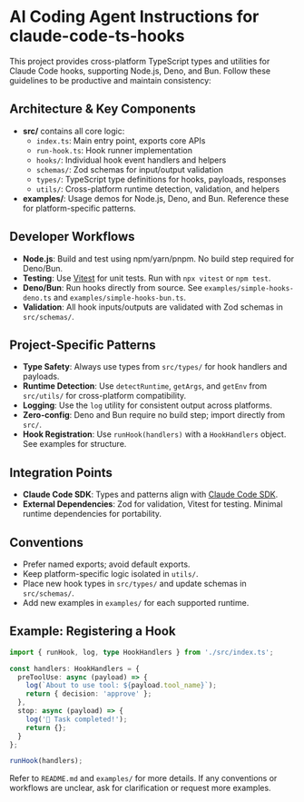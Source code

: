 # AI Coding Agent Instructions for claude-code-ts-hooks

This project provides cross-platform TypeScript types and utilities for Claude Code hooks, supporting Node.js, Deno, and Bun. Follow these guidelines to be productive and maintain consistency:

## Architecture & Key Components
- **src/** contains all core logic:
  - `index.ts`: Main entry point, exports core APIs
  - `run-hook.ts`: Hook runner implementation
  - `hooks/`: Individual hook event handlers and helpers
  - `schemas/`: Zod schemas for input/output validation
  - `types/`: TypeScript type definitions for hooks, payloads, responses
  - `utils/`: Cross-platform runtime detection, validation, and helpers
- **examples/**: Usage demos for Node.js, Deno, and Bun. Reference these for platform-specific patterns.

## Developer Workflows
- **Node.js**: Build and test using npm/yarn/pnpm. No build step required for Deno/Bun.
- **Testing**: Use [Vitest](https://vitest.dev/) for unit tests. Run with `npx vitest` or `npm test`.
- **Deno/Bun**: Run hooks directly from source. See `examples/simple-hooks-deno.ts` and `examples/simple-hooks-bun.ts`.
- **Validation**: All hook inputs/outputs are validated with Zod schemas in `src/schemas/`.

## Project-Specific Patterns
- **Type Safety**: Always use types from `src/types/` for hook handlers and payloads.
- **Runtime Detection**: Use `detectRuntime`, `getArgs`, and `getEnv` from `src/utils/` for cross-platform compatibility.
- **Logging**: Use the `log` utility for consistent output across platforms.
- **Zero-config**: Deno and Bun require no build step; import directly from `src/`.
- **Hook Registration**: Use `runHook(handlers)` with a `HookHandlers` object. See examples for structure.

## Integration Points
- **Claude Code SDK**: Types and patterns align with [Claude Code SDK](https://docs.claude.com/en/docs/claude-code/sdk/sdk-typescript.md).
- **External Dependencies**: Zod for validation, Vitest for testing. Minimal runtime dependencies for portability.

## Conventions
- Prefer named exports; avoid default exports.
- Keep platform-specific logic isolated in `utils/`.
- Place new hook types in `src/types/` and update schemas in `src/schemas/`.
- Add new examples in `examples/` for each supported runtime.

## Example: Registering a Hook
```typescript
import { runHook, log, type HookHandlers } from './src/index.ts';

const handlers: HookHandlers = {
  preToolUse: async (payload) => {
    log(`About to use tool: ${payload.tool_name}`);
    return { decision: 'approve' };
  },
  stop: async (payload) => {
    log('🎉 Task completed!');
    return {};
  }
};

runHook(handlers);
```

Refer to `README.md` and `examples/` for more details. If any conventions or workflows are unclear, ask for clarification or request more examples.